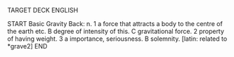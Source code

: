 TARGET DECK
ENGLISH

START
Basic
Gravity
Back: n. 1 a force that attracts a body to the centre of the earth etc. B degree of intensity of this. C gravitational force. 2 property of having weight. 3 a importance, seriousness. B solemnity. [latin: related to *grave2]
END
